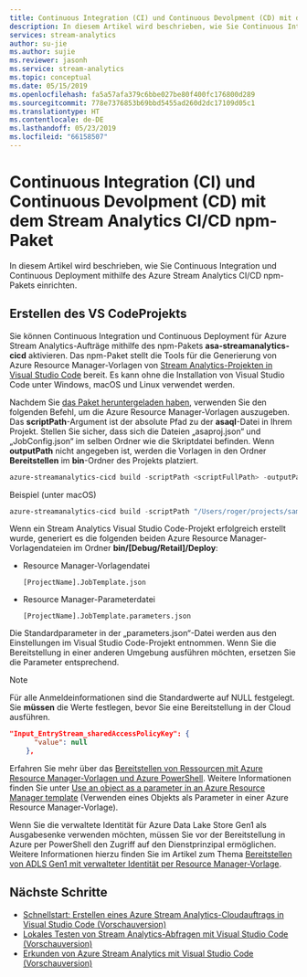 ```yaml
---
title: Continuous Integration (CI) und Continuous Devolpment (CD) mit dem Azure Stream Analytics CI/CD npm-Paket
description: In diesem Artikel wird beschrieben, wie Sie Continuous Integration und Continuous Deployment mithilfe des Azure Stream Analytics CI/CD npm-Pakets einrichten.
services: stream-analytics
author: su-jie
ms.author: sujie
ms.reviewer: jasonh
ms.service: stream-analytics
ms.topic: conceptual
ms.date: 05/15/2019
ms.openlocfilehash: fa5a57afa379c6bbe027be80f400fc176800d289
ms.sourcegitcommit: 778e7376853b69bbd5455ad260d2dc17109d05c1
ms.translationtype: HT
ms.contentlocale: de-DE
ms.lasthandoff: 05/23/2019
ms.locfileid: "66158507"
---
```

# <a name="continuously-integrate-and-develop-with-stream-analytics-cicd-npm-package"></a>Continuous Integration (CI) und Continuous Devolpment (CD) mit dem Stream Analytics CI/CD npm-Paket
In diesem Artikel wird beschrieben, wie Sie Continuous Integration und Continuous Deployment mithilfe des Azure Stream Analytics CI/CD npm-Pakets einrichten.

## <a name="build-the-vs-code-project"></a>Erstellen des VS CodeProjekts

Sie können Continuous Integration und Continuous Deployment für Azure Stream Analytics-Aufträge mithilfe des npm-Pakets **asa-streamanalytics-cicd** aktivieren. Das npm-Paket stellt die Tools für die Generierung von Azure Resource Manager-Vorlagen von [Stream Analytics-Projekten in Visual Studio Code](quick-create-vs-code.md) bereit. Es kann ohne die Installation von Visual Studio Code unter Windows, macOS und Linux verwendet werden.

Nachdem Sie [das Paket heruntergeladen haben](https://www.npmjs.com/package/azure-streamanalytics-cicd), verwenden Sie den folgenden Befehl, um die Azure Resource Manager-Vorlagen auszugeben. Das **scriptPath**-Argument ist der absolute Pfad zu der **asaql**-Datei in Ihrem Projekt. Stellen Sie sicher, dass sich die Dateien „asaproj.json“ und „JobConfig.json“ im selben Ordner wie die Skriptdatei befinden. Wenn **outputPath** nicht angegeben ist, werden die Vorlagen in den Ordner **Bereitstellen** im **bin**-Ordner des Projekts platziert.

```powershell
azure-streamanalytics-cicd build -scriptPath <scriptFullPath> -outputPath <outputPath>
```
Beispiel (unter macOS)
```powershell
azure-streamanalytics-cicd build -scriptPath "/Users/roger/projects/samplejob/script.asaql" 
```

Wenn ein Stream Analytics Visual Studio Code-Projekt erfolgreich erstellt wurde, generiert es die folgenden beiden Azure Resource Manager-Vorlagendateien im Ordner **bin/[Debug/Retail]/Deploy**: 

*  Resource Manager-Vorlagendatei

       [ProjectName].JobTemplate.json 

*  Resource Manager-Parameterdatei

       [ProjectName].JobTemplate.parameters.json   

Die Standardparameter in der „parameters.json“-Datei werden aus den Einstellungen im Visual Studio Code-Projekt entnommen. Wenn Sie die Bereitstellung in einer anderen Umgebung ausführen möchten, ersetzen Sie die Parameter entsprechend.

> [!NOTE]
> Für alle Anmeldeinformationen sind die Standardwerte auf NULL festgelegt. Sie **müssen** die Werte festlegen, bevor Sie eine Bereitstellung in der Cloud ausführen.

```json
"Input_EntryStream_sharedAccessPolicyKey": {
      "value": null
    },
```
Erfahren Sie mehr über das [Bereitstellen von Ressourcen mit Azure Resource Manager-Vorlagen und Azure PowerShell](https://docs.microsoft.com/azure/azure-resource-manager/resource-group-template-deploy). Weitere Informationen finden Sie unter [Use an object as a parameter in an Azure Resource Manager template](https://docs.microsoft.com/azure/architecture/building-blocks/extending-templates/objects-as-parameters) (Verwenden eines Objekts als Parameter in einer Azure Resource Manager-Vorlage).

Wenn Sie die verwaltete Identität für Azure Data Lake Store Gen1 als Ausgabesenke verwenden möchten, müssen Sie vor der Bereitstellung in Azure per PowerShell den Zugriff auf den Dienstprinzipal ermöglichen. Weitere Informationen hierzu finden Sie im Artikel zum Thema [Bereitstellen von ADLS Gen1 mit verwalteter Identität per Resource Manager-Vorlage](stream-analytics-managed-identities-adls.md#resource-manager-template-deployment).
## <a name="next-steps"></a>Nächste Schritte

* [Schnellstart: Erstellen eines Azure Stream Analytics-Cloudauftrags in Visual Studio Code (Vorschauversion)](quick-create-vs-code.md)
* [Lokales Testen von Stream Analytics-Abfragen mit Visual Studio Code (Vorschauversion)](vscode-local-run.md)
* [Erkunden von Azure Stream Analytics mit Visual Studio Code (Vorschauversion)](vscode-explore-jobs.md)
